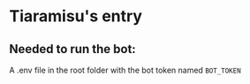 ﻿# Tiaramisu's entry

## Needed to run the bot:

A .env file in the root folder with the bot token named ```BOT_TOKEN```